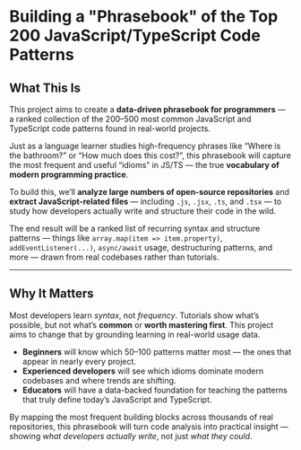 
# Building a "Phrasebook" of the Top 200 JavaScript/TypeScript Code Patterns

## What This Is

This project aims to create a **data-driven phrasebook for programmers** — a ranked collection of the 200–500 most common JavaScript and TypeScript code patterns found in real-world projects.

Just as a language learner studies high-frequency phrases like “Where is the bathroom?” or “How much does this cost?”, this phrasebook will capture the most frequent and useful “idioms” in JS/TS — the true **vocabulary of modern programming practice**.

To build this, we’ll **analyze large numbers of open-source repositories** and **extract JavaScript-related files** — including `.js`, `.jsx`, `.ts`, and `.tsx` — to study how developers actually write and structure their code in the wild.

The end result will be a ranked list of recurring syntax and structure patterns — things like `array.map(item => item.property)`, `addEventListener(...)`, `async/await` usage, destructuring patterns, and more — drawn from real codebases rather than tutorials.

---

## Why It Matters

Most developers learn *syntax*, not *frequency*. Tutorials show what’s possible, but not what’s **common** or **worth mastering first**.
This project aims to change that by grounding learning in real-world usage data.

* **Beginners** will know which 50–100 patterns matter most — the ones that appear in nearly every project.
* **Experienced developers** will see which idioms dominate modern codebases and where trends are shifting.
* **Educators** will have a data-backed foundation for teaching the patterns that truly define today’s JavaScript and TypeScript.

By mapping the most frequent building blocks across thousands of real repositories, this phrasebook will turn code analysis into practical insight — showing *what developers actually write*, not just *what they could*.


